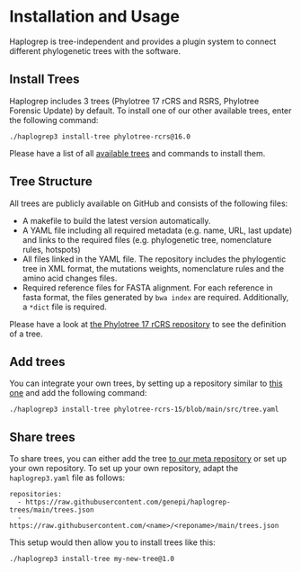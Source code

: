 # Installation and Usage

Haplogrep is tree-independent and provides a plugin system to connect different phylogenetic trees with the software.

## Install Trees
Haplogrep includes 3 trees (Phylotree 17 rCRS and RSRS, Phylotree Forensic Update) by default.
To install one of our other available trees, enter the following command:
```
./haplogrep3 install-tree phylotree-rcrs@16.0
```

Please have a list of all [available trees](https://genepi.github.io/haplogrep-trees) and commands to install them.

## Tree Structure
All trees are publicly available on GitHub and consists of the following files:

* A makefile to build the latest version automatically.
* A YAML file including all required metadata (e.g. name, URL, last update) and links to the required files (e.g. phylogenetic tree, nomenclature rules, hotspots)  
* All files linked in the YAML file. The repository includes the phylogentic tree in XML format, the mutations weights, nomenclature rules and the amino acid changes files.
* Required reference files for FASTA alignment. For each reference in fasta format, the files generated by `bwa index` are required. Additionally, a `*dict` file is required.

Please have a look at [the Phylotree 17 rCRS repository](https://github.com/genepi/phylotree-rcrs-17/) to see the definition of a tree.

## Add trees
You can integrate your own trees, by setting up a repository similar to [this one](https://github.com/genepi/phylotree-rcrs-17/) and add the following command:
```
./haplogrep3 install-tree phylotree-rcrs-15/blob/main/src/tree.yaml
```

## Share trees
To share trees, you can either add the tree [to our meta repository](https://github.com/genepi/haplogrep-trees) or set up your own repository. To set up your own repository, adapt the `haplogrep3.yaml` file as follows:

```
repositories:
  - https://raw.githubusercontent.com/genepi/haplogrep-trees/main/trees.json
  - https://raw.githubusercontent.com/<name>/<reponame>/main/trees.json

```

This setup would then allow you to install trees like this:
```
./haplogrep3 install-tree my-new-tree@1.0
```
